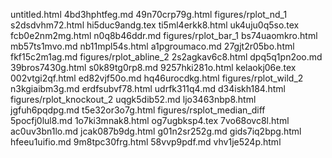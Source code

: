 untitled.html
4bd3hphtfeg.md
49n70crp79g.html
figures/rplot_nd_1
s2dsdvhm72.html
hi5duc9andg.tex
ti5ml4erkk8.html
uk4uju0q5so.tex
fcb0e2nm2mg.html
n0q8b46ddr.md
figures/rplot_bar_1
bs74uaomkro.html
mb57ts1mvo.md
nb11mpl54s.html
a1pgroumaco.md
27gjt2r05bo.html
fkf15c2m1ag.md
figures/rplot_abline_2
2s2agkav6c8.html
dpq5q1pn2oo.md
39bros7430g.html
s0k89tg0rp8.md
9257hki281o.html
kelaokj06e.tex
002vtgi2qf.html
ed82vjf50o.md
hq46urocdkg.html
figures/rplot_wild_2
n3kgiaibm3g.md
erdfsubvf78.html
udrfk311q4.md
d34iskh184.html
figures/rplot_knockout_2
uqgk5dib52.md
ljo3463nbp8.html
jgfuh6pqdpg.md
t5e32or3o7g.html
figures/rsplot_median_diff
5pocfj0lul8.md
1o7ki3mnak8.html
og7ugbksp4.tex
7vo68ovc8l.html
ac0uv3bn1lo.md
jcak087b9dg.html
g01n2sr252g.md
gids7iq2bpg.html
hfeeu1uifio.md
9m8tpc30frg.html
58vvp9pdf.md
vhv1je524p.html